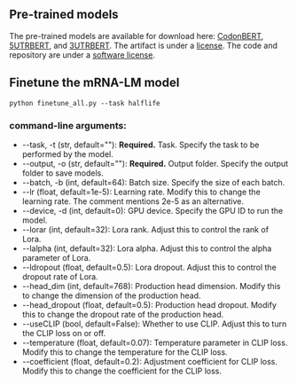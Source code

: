 ## Pre-trained models
The pre-trained models are available for download here: [CodonBERT](https://cdn.prod.accelerator.sanofi/llm/CodonBERT.zip), [5UTRBERT](https://cdn.prod.accelerator.sanofi/llm/mrna_5utr_model.zip), and [3UTRBERT](https://cdn.prod.accelerator.sanofi/llm/mrna_3utr_model.zip). The artifact is under a [license](ARTIFACT_LICENSE.md).
The code and repository are under a [software license](SOFTWARE_LICENSE.md).

## Finetune the mRNA-LM model 
```python finetune_all.py --task halflife ```
### command-line arguments:
- --task, -t     (str,   default=""):  **Required.** Task. Specify the task to be performed by the model.
- --output, -o   (str,   default=""):  **Required.** Output folder. Specify the output folder to save models. 
- --batch, -b    (int,   default=64):    Batch size. Specify the size of each batch.
- --lr           (float, default=1e-5):  Learning rate. Modify this to change the learning rate. The comment mentions 2e-5 as an alternative.
- --device, -d   (int,   default=0):     GPU device. Specify the GPU ID to run the model.
- --lorar        (int,   default=32):    Lora rank. Adjust this to control the rank of Lora.
- --lalpha       (int,   default=32):    Lora alpha. Adjust this to control the alpha parameter of Lora.
- --ldropout     (float, default=0.5):   Lora dropout. Adjust this to control the dropout rate of Lora.
- --head_dim     (int,   default=768):   Production head dimension. Modify this to change the dimension of the production head.
- --head_dropout (float, default=0.5):   Production head dropout. Modify this to change the dropout rate of the production head.
- --useCLIP      (bool,  default=False): Whether to use CLIP. Adjust this to turn the CLIP loss on or off.
- --temperature  (float, default=0.07):  Temperature parameter in CLIP loss. Modify this to change the temperature for the CLIP loss.
- --coefficient  (float, default=0.2):   Adjustment coefficient for CLIP loss. Modify this to change the coefficient for the CLIP loss.
